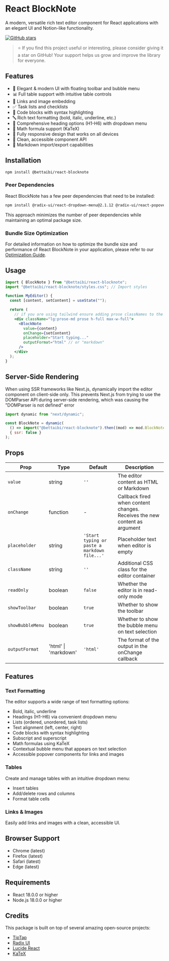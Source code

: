 # React BlockNote

A modern, versatile rich text editor component for React applications with an elegant UI and Notion-like functionality.

[![GitHub stars](https://img.shields.io/github/stars/bettaibi/react-blocknote.svg?style=social&label=Star&maxAge=2592000)](https://github.com/bettaibi/react-blocknote)

> ⭐ If you find this project useful or interesting, please consider giving it a star on GitHub! Your support helps us grow and improve the library for everyone.

## Features

- 🎨 Elegant & modern UI with floating toolbar and bubble menu
- 📊 Full table support with intuitive table controls
- 🔗 Links and image embedding
- ✅ Task lists and checklists
- 📝 Code blocks with syntax highlighting
- 🔤 Rich text formatting (bold, italic, underline, etc.)
- 📑 Comprehensive heading options (H1-H6) with dropdown menu
- 🧮 Math formula support (KaTeX)
- 📱 Fully responsive design that works on all devices
- 🎯 Clean, accessible component API
- 🔌 Markdown import/export capabilities

## Installation

```bash
npm install @bettaibi/react-blocknote
```

### Peer Dependencies

React BlockNote has a few peer dependencies that need to be installed:

```bash
npm install @radix-ui/react-dropdown-menu@2.1.12 @radix-ui/react-popover@1.1.11 katex@0.16.22
```

This approach minimizes the number of peer dependencies while maintaining an optimal package size.

### Bundle Size Optimization

For detailed information on how to optimize the bundle size and performance of React BlockNote in your application, please refer to our [Optimization Guide](./OPTIMIZATION.md).

## Usage

```jsx
import { BlockNote } from "@bettaibi/react-blocknote";
import "@bettaibi/react-blocknote/styles.css"; // Import styles

function MyEditor() {
  const [content, setContent] = useState("");

  return (
    // if you are using tailwind ensure adding prose classNames to the BlockNote wrapper
    <div className="lg:prose-md prose h-full max-w-full">
      <BlockNote
        value={content}
        onChange={setContent}
        placeholder="Start typing..."
        outputFormat="html" // or "markdown"
      />
    </div>
  );
}
```

## Server-Side Rendering

When using SSR frameworks like Next.js, dynamically import the editor component on client-side only.
This prevents Next.js from trying to use the DOMParser API during server-side rendering, which was causing the "DOMParser is not defined" error

```jsx
import dynamic from "next/dynamic";

const BlockNote = dynamic(
  () => import("@bettaibi/react-blocknote").then((mod) => mod.BlockNote),
  { ssr: false }
);
```

## Props

| Prop             | Type                 | Default                                      | Description                                                               |
| ---------------- | -------------------- | -------------------------------------------- | ------------------------------------------------------------------------- |
| `value`          | string               | `''`                                         | The editor content as HTML or Markdown                                    |
| `onChange`       | function             | -                                            | Callback fired when content changes. Receives the new content as argument |
| `placeholder`    | string               | `'Start typing or paste a markdown file...'` | Placeholder text when editor is empty                                     |
| `className`      | string               | `''`                                         | Additional CSS class for the editor container                             |
| `readOnly`       | boolean              | `false`                                      | Whether the editor is in read-only mode                                   |
| `showToolbar`    | boolean              | `true`                                       | Whether to show the toolbar                                               |
| `showBubbleMenu` | boolean              | `true`                                       | Whether to show the bubble menu on text selection                         |
| `outputFormat`   | 'html' \| 'markdown' | `'html'`                                     | The format of the output in the onChange callback                         |

## Features

### Text Formatting

The editor supports a wide range of text formatting options:

- Bold, italic, underline
- Headings (H1-H6) via convenient dropdown menu
- Lists (ordered, unordered, task lists)
- Text alignment (left, center, right)
- Code blocks with syntax highlighting
- Subscript and superscript
- Math formulas using KaTeX
- Contextual bubble menu that appears on text selection
- Accessible popover components for links and images

### Tables

Create and manage tables with an intuitive dropdown menu:

- Insert tables
- Add/delete rows and columns
- Format table cells

### Links & Images

Easily add links and images with a clean, accessible UI.

## Browser Support

- Chrome (latest)
- Firefox (latest)
- Safari (latest)
- Edge (latest)

## Requirements

- React 18.0.0 or higher
- Node.js 18.0.0 or higher

## Credits

This package is built on top of several amazing open-source projects:

- [TipTap](https://tiptap.dev/)
- [Radix UI](https://www.radix-ui.com/)
- [Lucide React](https://lucide.dev/)
- [KaTeX](https://katex.org/)
